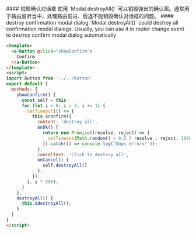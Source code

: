 
<cn>
#### 销毁确认对话框
使用 `Modal.destroyAll()` 可以销毁弹出的确认窗。通常用于路由监听当中，处理路由前进、后退不能销毁确认对话框的问题。
</cn>

<us>
#### destroy confirmation modal dialog
`Modal.destroyAll()` could destroy all confirmation modal dialogs. Usually, you can use it in router change event to destroy confirm modal dialog automatically
</us>

```html
<template>
  <a-button @click="showConfirm">
    Confirm
  </a-button>
</template>
<script>
import Button from '../../button'
export default {
  methods: {
    showConfirm() {
      const self = this
      for (let i = 0; i < 3; i += 1) {
        setTimeout(() => {
          this.$confirm({
            content: 'destroy all',
            onOk() {
              return new Promise((resolve, reject) => {
                setTimeout(Math.random() > 0.5 ? resolve : reject, 1000);
              }).catch(() => console.log('Oops errors!'));
            },
            cancelText: 'Click to destroy all',
            onCancel() {
              self.destroyAll()
            },
          });
        }, i * 500);
      }
    },
    destroyAll() {
      this.$destroyAll();
    }
  }
}
</script>
```

